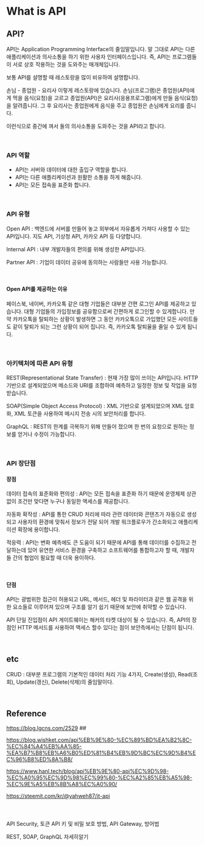 # What is API

## API?

API는 Application Programming Interface의 줄임말입니다. 말 그대로 API는 다른 애플리케이션과 의사소통을 하기 위한 사용자 인터페이스입니다. 즉, API는 프로그램들이 서로 상호 작용하는 것을 도와주는 매개체입니다.

보통 API를 설명할 때 레스토랑을 많이 비유하여 설명합니다.

손님 - 종업원 - 요리사 이렇게 레스토랑에 있습니다. 손님(프로그램)은 종업원(API)에게 먹을 음식(요청)을 고르고 종업원(API)은 요리사(응용프로그램)에게 만들 음식(요청)을 알려줍니다. 그 후 요리사는 종업원에게 음식을 주고 종업원은 손님에게 요리를 줍니다. 

이런식으로 중간에 껴서 둘의 의사소통을 도와주는 것을 API라고 합니다.

<br>

### API 역할

- API는 서버와 데이터에 대한 출입구 역할을 합니다.
- API는 다른 애플리케이션과 원활한 소통을 하게 해줍니다.
- API는 모든 접속을 표준화 합니다.

<br>

### API 유형

Open API : 백엔드에 서버를 만들어 놓고 외부에서 자유롭게 가져다 사용할 수 있는 API입니다. 지도 API, 기상청 API, 카카오 API 등 다양합니다.

Internal API : 내부 개발자들의 편의를 위해 생성한 API입니다.

Partner API : 기업이 데이터 공유에 동의하는 사람들만 사용 가능합니다.

<br>

#### Open API를 제공하는 이유

페이스북, 네이버, 카카오톡 같은 대형 기업들은 대부분 간편 로그인 API를 제공하고 있습니다. 대형 기업들의 가입정보를 공유함으로써 간편하게 로그인할 수 있게합니다. 만약 카카오톡을 탈퇴하는 상황이 발생하면 그 동안 카카오톡으로 가입했던 모든 사이트들도 같이 탈퇴가 되는 그런 상황이 되어 집니다. 즉, 카카오톡 탈퇴율을 줄일 수 있게 됩니다.

<br>

### 아키텍처에 따른 API 유형

REST(Representational State Transfer) : 현재 가장 많이 쓰이는 API입니다. HTTP 기반으로 설계되었으며 메소드와 URI를 조합하여 예측하고 일정한 정보 및 작업을 요청 받습니다.

SOAP(Simple Object Access Protocol) : XML 기반으로 설계되었으며 XML 암호화, XML 토큰을 사용하여 메시지 전송 시의 보안처리를 합니다.

GraphQL : REST의 한계를 극복하기 위해 만들어 졌으며 한 번의 요청으로 원하는 정보를 얻거나 수정이 가능합니다.

<br>

### API 장단점

#### 장점

데이터 접속의 표준화와 편의성 : API는 모든 접속을 표준화 하기 때문에 운영체제 상관없이 조건만 맞다면 누구나 동일한 액세스를 제공합니다.

자동화 확작성 : API를 통한 CRUD 처리에 따라 관련 데이터와 콘텐츠가 자동으로 생성되고 사용자의 환경에 맞춰서 정보가 전달 되어 개발 워크플로우가 간소화되고 애플리케이션 확장에 용이합니다.

적응력 : API는 변화 예측에도 큰 도움이 되기 때문에 API를 통해 데이터를 수집하고 전달하는데 있어 유연한 서비스 환경을 구축하고 소프트웨어를 통합하고자 할 때, 개발자들 간의 협업이 필요할 때 더욱 용이하다.

<br>

#### 단점

API는 광범위한 접근이 허용되고 URL, 메서드, 헤더 및 파라미터과 같은 웹 공격을 위한 요소들로 이루어져 있으며 구조를 알기 쉽기 때문에 보안에 취약할 수 있습니다.

API 단일 진입점이 API 게이트웨이는 해커의 타켓 대상이 될 수 있습니다. 즉, API의 장점인 HTTP 메서드를 사용하여 액세스 할수 있다는 점이 보안측에서는 단점이 됩니다.

<br>

## etc

CRUD : 대부분 프로그램의 기본적인 데이터 처리 기능 4가지, Create(생성), Read(조회), Update(갱신), Delete(삭제)의 줄임말이다.

<br>

## Reference

https://blog.lgcns.com/2529 ##

https://blog.wishket.com/api%EB%9E%80-%EC%89%BD%EA%B2%8C-%EC%84%A4%EB%AA%85-%EA%B7%B8%EB%A6%B0%ED%81%B4%EB%9D%BC%EC%9D%B4%EC%96%B8%ED%8A%B8/

https://www.hanl.tech/blog/api%EB%9E%80-api%EC%9D%98-%EC%A0%95%EC%9D%98%EC%99%80-%EC%A2%85%EB%A5%98-%EC%9E%A5%EB%8B%A8%EC%A0%90/

https://steemit.com/kr/@yahweh87/it-api

<br>

###

API Security, 토큰 API 키 및 비밀 보호 방법, API Gateway, 방어법

REST, SOAP, GraphQL 자세히알기